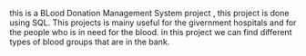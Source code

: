 this is a BLood Donation Management System project , this project is done using SQL. This projects is mainy useful for the givernment hospitals and for the people who is in need for the blood. in this project we can find different types of blood groups that are in the bank. 

